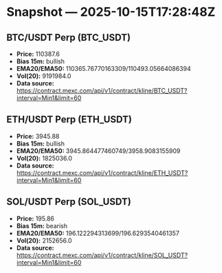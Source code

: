 # Snapshot — 2025-10-15T17:28:48Z

## BTC/USDT Perp (BTC_USDT)
- **Price:** 110387.6
- **Bias 15m:** bullish
- **EMA20/EMA50:** 110365.76770163309/110493.05664086394
- **Vol(20):** 9191984.0
- **Data source:** https://contract.mexc.com/api/v1/contract/kline/BTC_USDT?interval=Min1&limit=60

## ETH/USDT Perp (ETH_USDT)
- **Price:** 3945.88
- **Bias 15m:** bullish
- **EMA20/EMA50:** 3945.864477460749/3958.9083155909
- **Vol(20):** 1825036.0
- **Data source:** https://contract.mexc.com/api/v1/contract/kline/ETH_USDT?interval=Min1&limit=60

## SOL/USDT Perp (SOL_USDT)
- **Price:** 195.86
- **Bias 15m:** bearish
- **EMA20/EMA50:** 196.122294313699/196.6293540461357
- **Vol(20):** 2152656.0
- **Data source:** https://contract.mexc.com/api/v1/contract/kline/SOL_USDT?interval=Min1&limit=60
